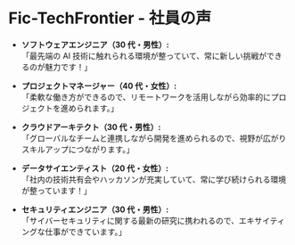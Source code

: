 # Fic-TechFrontier - 社員の声

- **ソフトウェアエンジニア（30 代・男性）:**  
  「最先端の AI 技術に触れられる環境が整っていて、常に新しい挑戦ができるのが魅力です！」

- **プロジェクトマネージャー（40 代・女性）:**  
  「柔軟な働き方ができるので、リモートワークを活用しながら効率的にプロジェクトを進められます。」

- **クラウドアーキテクト（30 代・男性）:**  
  「グローバルなチームと連携しながら開発を進められるので、視野が広がりスキルアップにつながります。」

- **データサイエンティスト（20 代・女性）:**  
  「社内の技術共有会やハッカソンが充実していて、常に学び続けられる環境が整っています！」

- **セキュリティエンジニア（30 代・男性）:**  
  「サイバーセキュリティに関する最新の研究に携われるので、エキサイティングな仕事ができています。」
